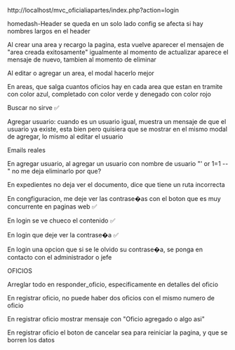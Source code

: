 http://localhost/mvc_oficialiapartes/index.php?action=login

homedash-Header se queda en un solo lado
config se afecta si hay nombres largos en el header

Al crear una area y recargo la pagina, esta vuelve aparecer
el mensajen de "area creada exitosamente" igualmente al momento
de actualizar aparece el mensaje de nuevo, tambien al momento
de eliminar

Al editar o agregar un area, el modal hacerlo mejor

En areas, que salga cuantos oficios hay en cada area que estan
en tramite con color azul, completado con color verde y denegado
con color rojo

Buscar no sirve     ✅

Agregar usuario: cuando es un usuario igual, muestra un mensaje de 
que el usuario ya existe, esta bien pero quisiera que se mostrar en
el mismo modal de agregar, lo mismo al editar el usuario

Emails reales

En agregar usuario, al agregar un usuario con nombre de usuario
"' or 1=1 --" no me deja eliminarlo por que?

En expedientes no deja ver el documento, dice que tiene un ruta incorrecta 

En congfiguracion, me deje ver las contrase�as con el boton que es 
muy concurrente en paginas web            ✅

En login se ve chueco el contenido       ✅

En login que deje ver la contrase�a     ✅

En login una opcion que si se le olvido su contrase�a, se ponga en
contacto con el administrador o jefe


OFICIOS


Arreglar todo en responder_oficio, especificamente en detalles del oficio

En registrar oficio, no puede haber dos oficios con el mismo numero de oficio

En registrar oficio mostrar mensaje con "Oficio agregado o algo asi"

En registrar oficio el boton de cancelar sea para reiniciar la pagina,
y que se borren los datos